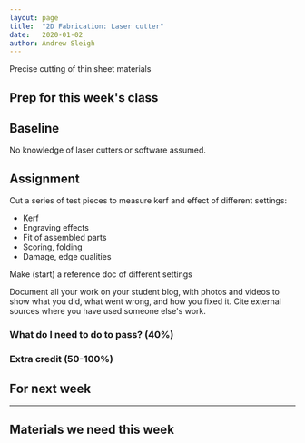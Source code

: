 ```yaml
---
layout: page
title:  "2D Fabrication: Laser cutter"
date:   2020-01-02
author: Andrew Sleigh
---
```


Precise cutting of thin sheet materials

<!--more-->

## Prep for this week's class

## Baseline 

No knowledge of laser cutters or software assumed.

## Assignment

Cut a series of test pieces to measure kerf and effect of different settings:
* Kerf
* Engraving effects
* Fit of assembled parts
* Scoring, folding
* Damage, edge qualities

Make (start) a reference doc of different settings 


Document all your work on your student blog, with photos and videos to show what you did, what went wrong, and how you fixed it. Cite external sources where you have used someone else's work.


### What do I need to do to pass? (40%)


### Extra credit (50-100%)

## For next week

---

## Materials we need this week



